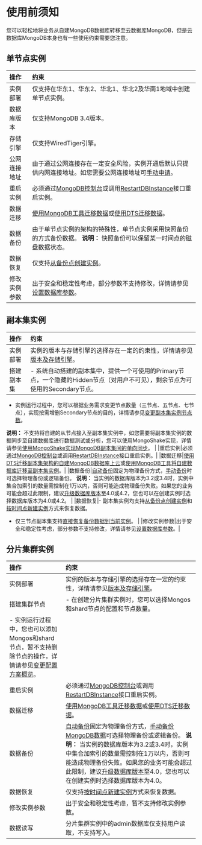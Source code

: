 # 使用前须知

您可以轻松地将业务从自建MongoDB数据库转移至云数据库MongoDB，但是云数据库MongoDB本身也有一些使用约束需要您注意。

## 单节点实例

|操作|约束|
|:-|:-|
|实例部署|仅支持在华东1、华东2、华北1、华北2及华南1地域中创建单节点实例。|
|数据库版本|仅支持MongoDB 3.4版本。|
|存储引擎|仅支持WiredTiger引擎。 |
|公网连接地址|由于通过公网连接存在一定安全风险，实例开通后默认只提供内网连接地址。如您需要公网连接地址可[手动申请](/intl.zh-CN/用户指南/管理网络连接/公网连接地址/申请公网连接地址.md)。|
|重启实例|必须通过[MongoDB控制台](https://mongodb.console.aliyun.com/)或调用[RestartDBInstance](/intl.zh-CN/API参考/实例管理/RestartDBInstance.md)接口重启实例。|
|数据迁移|[使用MongoDB工具迁移数据](/intl.zh-CN/快速入门/数据迁移/使用MongoDB工具将自建数据库迁移至单节点实例.md)或[使用DTS迁移数据](/intl.zh-CN/快速入门/数据迁移/使用DTS迁移副本集架构的自建MongoDB数据库上云.md)。|
|数据备份|由于单节点实例的架构的特殊性，单节点实例采用快照备份的方式备份数据。 **说明：** 快照备份可以保留某一时间点的磁盘数据状态。 |
|数据恢复|仅支持[从备份点创建实例](/intl.zh-CN/用户指南/数据恢复/从备份点创建实例.md)。|
|修改实例参数|出于安全和稳定性考虑，部分参数不支持修改，详情请参见[设置数据库参数](/intl.zh-CN/用户指南/参数设置/设置数据库参数.md)。|

## 副本集实例

|操作|约束|
|:-|:-|
|实例部署|实例的版本与存储引擎的选择存在一定的约束性，详情请参见[版本及存储引擎](/intl.zh-CN/产品简介/版本及存储引擎.md)。|
|搭建副本集|-   系统自动搭建的副本集中，提供一个可使用的Primary节点，一个隐藏的Hidden节点（对用户不可见），剩余节点为可使用的Secondary节点。
-   实例运行过程中，您可以根据业务需求变更节点数量（三节点、五节点、七节点），实现按需增删Secondary节点的目的，详情请参见[变更副本集实例节点数](/intl.zh-CN/用户指南/实例管理/变更实例配置/变更副本集实例节点数.md)。

**说明：** 不支持将自建的从节点接入至副本集实例中，如您需要将副本集实例的数据同步至自建数据库进行数据测试或分析，您可以使用MongoShake实现，详情请参见[使用MongoShake实现MongoDB副本集间的单向同步](/intl.zh-CN/用户指南/数据迁移和同步/数据同步/使用MongoShake实现MongoDB副本集间的单向同步.md)。 |
|重启实例|必须通过[MongoDB控制台](https://mongodb.console.aliyun.com/)或调用[RestartDBInstance](/intl.zh-CN/API参考/实例管理/RestartDBInstance.md)接口重启实例。|
|数据迁移|[使用DTS迁移副本集架构的自建MongoDB数据库上云](/intl.zh-CN/快速入门/数据迁移/使用DTS迁移副本集架构的自建MongoDB数据库上云.md)或[使用MongoDB工具将自建数据库迁移至副本集实例](/intl.zh-CN/快速入门/数据迁移/使用MongoDB工具将自建数据库迁移至副本集实例.md)。|
|数据备份|[自动备份](/intl.zh-CN/用户指南/数据备份/设置自动备份MongoDB数据.md)固定为物理备份方式，[手动备份](/intl.zh-CN/用户指南/数据备份/手动备份MongoDB数据.md)时可选择物理备份或逻辑备份。 **说明：** 当实例的数据库版本为3.2或3.4时，实例中集合加索引的数量需控制在1万以内，否则可能造成物理备份失败。如果您的业务可能会超过此限制，建议[升级数据库版本](/intl.zh-CN/用户指南/实例管理/数据库升级/升级数据库版本.md)至4.0或4.2，您也可以在创建实例时选择数据库版本为4.0或4.2。 |
|数据恢复|-   副本集实例均支持[从备份点创建实例](/intl.zh-CN/用户指南/数据恢复/从备份点创建实例.md)和[按时间点新建实例](/intl.zh-CN/用户指南/数据恢复/按时间点新建实例.md)方式来恢复数据。
-   仅三节点副本集支持[直接恢复备份数据到当前实例](/intl.zh-CN/用户指南/数据恢复/直接恢复备份数据到当前实例.md)。 |
|修改实例参数|出于安全和稳定性考虑，部分参数不支持修改，详情请参见[设置数据库参数](/intl.zh-CN/用户指南/参数设置/设置数据库参数.md)。|

## 分片集群实例

|操作|约束|
|:-|:-|
|实例部署|实例的版本与存储引擎的选择存在一定的约束性，详情请参见[版本及存储引擎](/intl.zh-CN/产品简介/版本及存储引擎.md)。|
|搭建集群节点|-   在创建分片集群实例时，您可以选择Mongos和shard节点的配置和节点数量。
-   实例运行过程中，您也可以添加Mongos和shard节点，暂不支持删除节点的操作，详情请参见[变更配置方案概览](/intl.zh-CN/用户指南/实例管理/变更实例配置/变更配置方案概览.md)。 |
|重启实例|必须通过[MongoDB控制台](https://mongodb.console.aliyun.com/)或调用[RestartDBInstance](/intl.zh-CN/API参考/实例管理/RestartDBInstance.md)接口重启实例。|
|数据迁移|[使用MongoDB工具迁移数据](/intl.zh-CN/快速入门/数据迁移/使用MongoDB工具迁移自建数据库上云.md)或[使用DTS迁移数据](/intl.zh-CN/快速入门/数据迁移/使用DTS迁移分片集群架构的自建MongoDB数据库上云.md)。 |
|数据备份|[自动备份](/intl.zh-CN/用户指南/数据备份/设置自动备份MongoDB数据.md)固定为物理备份方式，[手动备份MongoDB数据](/intl.zh-CN/用户指南/数据备份/手动备份MongoDB数据.md)可选择物理备份或逻辑备份。 **说明：** 当实例的数据库版本为3.2或3.4时，实例中集合加索引的数量需控制在1万以内，否则可能造成物理备份失败。如果您的业务可能会超过此限制，建议[升级数据库版本](/intl.zh-CN/用户指南/实例管理/数据库升级/升级数据库版本.md)至4.0，您也可以在创建实例时选择数据库版本为4.0。 |
|数据恢复|仅支持[按时间点新建实例](/intl.zh-CN/用户指南/数据恢复/按时间点新建实例.md)方式来恢复数据。|
|修改实例参数|出于安全和稳定性考虑，暂不支持修改实例参数。|
|数据读写|分片集群实例中的admin数据库仅支持用户读取，不支持写入。|

